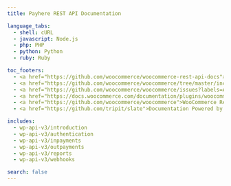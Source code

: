 ```yaml
---
title: Payhere REST API Documentation

language_tabs:
  - shell: cURL
  - javascript: Node.js
  - php: PHP
  - python: Python
  - ruby: Ruby

toc_footers:
  - <a href="https://github.com/woocommerce/woocommerce-rest-api-docs">Contributing to WC REST API Docs</a>
  - <a href="https://github.com/woocommerce/woocommerce/tree/master/includes/api">REST API Source on GitHub</a>
  - <a href="https://github.com/woocommerce/woocommerce/issues?labels=API&amp;page=1&amp;state=open">REST API Issues</a>
  - <a href="https://docs.woocommerce.com/documentation/plugins/woocommerce/">WooCommerce Documentation</a>
  - <a href="https://github.com/woocommerce/woocommerce">WooCommerce Repository</a>
  - <a href="https://github.com/tripit/slate">Documentation Powered by Slate</a>

includes:
  - wp-api-v3/introduction
  - wp-api-v3/authentication
  - wp-api-v3/inpayments
  - wp-api-v3/outpayments
  - wp-api-v3/reports
  - wp-api-v3/webhooks

search: false
---
```

